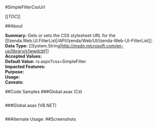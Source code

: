 #SimpleFilterCssUrl

[[_TOC_]]

##About

**Summary:** Gets or sets the CSS stylesheet URL for the [[Izenda.Web.UI.FilterList|/API/Izenda/Web/UI/Izenda-Web-UI-FilterList]].  
**Data Type:** [[System.String|http://msdn.microsoft.com/en-us/library/s1wwdcbf]]  
**Accepted Values:**   
**Default Value:** rs.aspx?css=SimpleFilter  
**Impacted Features:**   
**Purpose:**   
**Usage:**   
**Caveats:**   

##Code Samples
###Global.asax (C♯)

```csharp
```

###Global.asax (VB.NET)

```visualbasic
```
##Alternate Usage: 
##Screenshots
